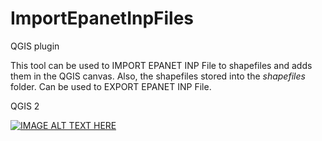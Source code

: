 # ImportEpanetInpFiles

QGIS plugin

This tool can be used to IMPORT EPANET INP File to shapefiles and adds them in the QGIS canvas. Also, the shapefiles stored into the _shapefiles_ folder. Can be used to EXPORT EPANET INP File.

QGIS 2

[![IMAGE ALT TEXT HERE](https://img.youtube.com/vi/Fn0MCkTXAYQ/0.jpg)](https://www.youtube.com/watch?v=Fn0MCkTXAYQ)
